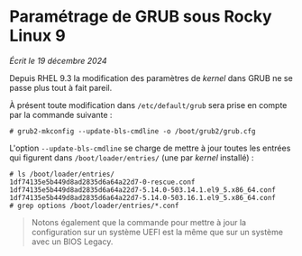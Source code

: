 # Paramétrage de GRUB sous Rocky Linux 9

*Écrit le 19 décembre 2024*

Depuis RHEL 9.3 la modification des paramètres de *kernel* dans GRUB ne se
passe plus tout à fait pareil.

À présent toute modification dans `/etc/default/grub` sera prise en compte par
la commande suivante :

```
# grub2-mkconfig --update-bls-cmdline -o /boot/grub2/grub.cfg
```

L'option `--update-bls-cmdline` se charge de mettre à jour toutes les entrées
qui figurent dans `/boot/loader/entries/` (une par *kernel* installé) :

```
# ls /boot/loader/entries/
1df74135e5b449d8ad2835d6a64a22d7-0-rescue.conf
1df74135e5b449d8ad2835d6a64a22d7-5.14.0-503.14.1.el9_5.x86_64.conf
1df74135e5b449d8ad2835d6a64a22d7-5.14.0-503.16.1.el9_5.x86_64.conf
# grep options /boot/loader/entries/*.conf
```

> Notons également que la commande pour mettre à jour la configuration sur un
> système UEFI est la même que sur un système avec un BIOS Legacy.

